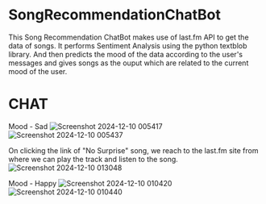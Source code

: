 # SongRecommendationChatBot
This Song Recommendation ChatBot makes use of last.fm API to get the data of songs.
It performs Sentiment Analysis using the python textblob library.
And then predicts the mood of the data according to the user's messages and gives songs as the ouput which are related to the current mood of the user. 
# CHAT

Mood - Sad
![Screenshot 2024-12-10 005417](https://github.com/user-attachments/assets/65a8162c-a5e1-41c2-9b63-52fd309012e8)
![Screenshot 2024-12-10 005437](https://github.com/user-attachments/assets/17b9f80a-c6d3-4a65-829e-12c1e413ff70)

On clicking the link of "No Surprise" song, we reach to the last.fm site from where we can play the track and listen to the song.
![Screenshot 2024-12-10 013048](https://github.com/user-attachments/assets/4345e8e3-a031-4067-b4e5-25ceacf3b874)

Mood - Happy
![Screenshot 2024-12-10 010420](https://github.com/user-attachments/assets/b206327d-d601-4893-9dd3-9a3b166e3b6e)
![Screenshot 2024-12-10 010440](https://github.com/user-attachments/assets/936c5145-d492-4753-81e8-b0491225b530)
